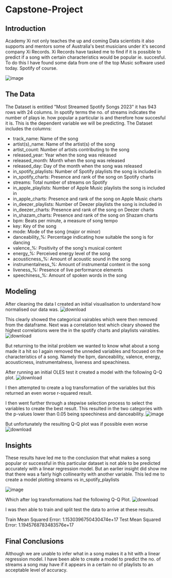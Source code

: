 # Capstone-Project

## Introduction

Academy Xi not only teaches the up and coming Data scientists it also supports and mentors some of Australia's best musicians under it's second company Xi Records.
Xi Records have tasked me to find if it is possible to predict if a song with certain characteristics would be popular ie. succesful.
To do this I have found some data from one of the top Music software used today. Spotify of course.

![image](https://github.com/nysmitch/Capstone-Project/assets/147038854/f5051294-3093-4404-9029-a4c189e51679)


## The Data

The Dataset is entitled "Most Streamed Spotify Songs 2023" it has 943 rows with 24 columns. In spotify terms the no. of streams indicates the number of plays ie. how popular a particular is and therefore how succesful it is. This is the dependent variable we will be predicting.
The Dataset includes the columns:
 - track_name: Name of the song
- artist(s)_name: Name of the artist(s) of the song
- artist_count: Number of artists contributing to the song
- released_year: Year when the song was released
- released_month: Month when the song was released
- released_day: Day of the month when the song was released
- in_spotify_playlists: Number of Spotify playlists the song is included in
- in_spotify_charts: Presence and rank of the song on Spotify charts
- streams: Total number of streams on Spotify
- in_apple_playlists: Number of Apple Music playlists the song is included in
- in_apple_charts: Presence and rank of the song on Apple Music charts
- in_deezer_playlists: Number of Deezer playlists the song is included in
- in_deezer_charts: Presence and rank of the song on Deezer charts
- in_shazam_charts: Presence and rank of the song on Shazam charts
- bpm: Beats per minute, a measure of song tempo
- key: Key of the song
- mode: Mode of the song (major or minor)
- danceability_%: Percentage indicating how suitable the song is for dancing
- valence_%: Positivity of the song's musical content
- energy_%: Perceived energy level of the song
- acousticness_%: Amount of acoustic sound in the song
- instrumentalness_%: Amount of instrumental content in the song
- liveness_%: Presence of live performance elements
- speechiness_%: Amount of spoken words in the song

## Modeling

After cleaning the data I created an initial visualisation to understand how normalised our data was.
![download](https://github.com/nysmitch/Capstone-Project/assets/147038854/364db2c2-3209-4d12-bf87-59253d5fe444)

This clearly showed the categorical vairables which were then removed from the dataframe. Next was a correlation test which cleary showed the highest correlations were the in the spotify charts and playlists vairables.
![download](https://github.com/nysmitch/Capstone-Project/assets/147038854/95977b64-71f5-4600-b5fb-bb87e8810931)

But returning to the inital problem we wanted to know what about a song made it a hit so I again removed the unneded variables and focused on the characteristics of a song. Namely the bpm, danceability, valence, energy, acousticness, instrumentalness, liveness and speachiness.

After running an initial OLES test it created a model with the following Q-Q plot.
![download](https://github.com/nysmitch/Capstone-Project/assets/147038854/f6cd6ebe-54b7-47dc-8120-4b47a95ec3b5)

I then attempted to create a log transformation of the variables but this returned an even worse r-squared result.

I then went further through a stepwise selection process to select the variables to create the best result.
This resulted in the two categories with the p-values lower than 0.05 being speechiness and danceability.
![image](https://github.com/nysmitch/Capstone-Project/assets/147038854/13cbdbf9-087b-4c02-ab1d-49b2ee53af87)

But unfortunately the resulting Q-Q plot was if possible even worse
![download](https://github.com/nysmitch/Capstone-Project/assets/147038854/21f9b8ed-e3a7-433a-8b55-60191859c640)

## Insights
These results have led me to the conclusion that what makes a song popular or successful in this particular dataset is not able to be predicted accurately with a linear regression model.
But an earlier insight did show me that there was a fairly high collinearity with another variable. This led me to create a model plotting streams vs in_spotify_playlists

![image](https://github.com/nysmitch/Capstone-Project/assets/147038854/8bda413b-6396-4ca4-805d-8a00d401afc2)

Which after log transformations had the following Q-Q Plot.
![download](https://github.com/nysmitch/Capstone-Project/assets/147038854/a3893ca6-fc43-47d8-bc2c-4b83e74fbf86)

I was then able to train and split test the data to arrive at these results.

Train Mean Squared Error: 1.1530396750430474e+17
Test Mean Squared Error:  1.1945768783483576e+17


## Final Conclusions
Although we are unable to infer what in a song makes it a hit with a linear regression model. I have been able to create a model to predict the no. of streams a song may have if it appears in a certain no of playlists to an acceptable level of accuracy.


